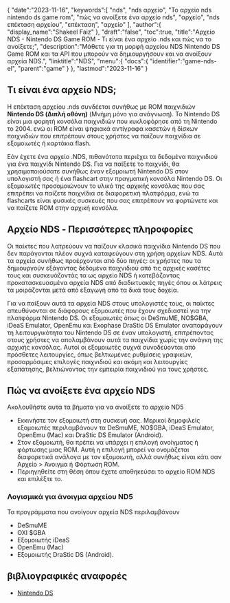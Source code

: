 {
   "date":"2023-11-16",
   "keywords":[
"nds",
"nds αρχείο",
"Το αρχείο nds nintendo ds game rom",
"πώς να ανοίξετε ένα αρχείο nds",
"αρχείο",
"nds επέκταση αρχείου",
"επέκταση",
"αρχείο"
],
   "author":{
      "display_name":"Shakeel Faiz"
},
   "draft":"false",
   "toc":true,
   "title":"Αρχείο NDS - Nintendo DS Game ROM - Τι είναι ένα αρχείο .nds και πώς να το ανοίξετε;",
   "description":"Μάθετε για τη μορφή αρχείου NDS Nintendo DS Game ROM και τα API που μπορούν να δημιουργήσουν και να ανοίξουν αρχεία NDS.",
   "linktitle":"NDS",
   "menu":{
      "docs":{
         "identifier":"game-nds-el",
         "parent":"game"
}
},
   "lastmod":"2023-11-16"
}

## Τι είναι ένα αρχείο NDS;

Η επέκταση αρχείου .nds συνδέεται συνήθως με ROM παιχνιδιών **Nintendo DS (Διπλή οθόνη)** (Μνήμη μόνο για ανάγνωση). Το Nintendo DS είναι μια φορητή κονσόλα παιχνιδιών που κυκλοφόρησε από τη Nintendo το 2004. ενώ οι ROM είναι ψηφιακά αντίγραφα κασετών ή δίσκων παιχνιδιών που επιτρέπουν στους χρήστες να παίζουν παιχνίδια σε εξομοιωτές ή καρτάκια flash.

Εάν έχετε ένα αρχείο .NDS, πιθανότατα περιέχει τα δεδομένα παιχνιδιού για ένα παιχνίδι Nintendo DS. Για να παίξετε το παιχνίδι, θα χρησιμοποιούσατε συνήθως έναν εξομοιωτή Nintendo DS στον υπολογιστή σας ή ένα flashcart στην πραγματική κονσόλα Nintendo DS. Οι εξομοιωτές προσομοιώνουν το υλικό της αρχικής κονσόλας που σας επιτρέπει να παίζετε παιχνίδια σε διαφορετική πλατφόρμα, ενώ τα flashcarts είναι φυσικές συσκευές που σας επιτρέπουν να φορτώνετε και να παίζετε ROM στην αρχική κονσόλα.

## Αρχείο NDS - Περισσότερες πληροφορίες

Οι παίκτες που λατρεύουν να παίζουν κλασικά παιχνίδια Nintendo DS που δεν παράγονται πλέον συχνά καταφεύγουν στη χρήση αρχείων NDS. Αυτά τα αρχεία συνήθως προέρχονται από δύο πηγές: οι χρήστες που τα δημιουργούν εξάγοντας δεδομένα παιχνιδιού από τις αρχικές κασέτες τους και συσκευάζοντάς τα ως αρχείο NDS ή κατεβάζοντας προκατασκευασμένα αρχεία NDS από διαδικτυακές πηγές όπου οι λάτρεις τα μοιράζονται μετά από εξαγωγή από τα δικά τους δοχεία.

Για να παίξουν αυτά τα αρχεία NDS στους υπολογιστές τους, οι παίκτες απευθύνονται σε διάφορους εξομοιωτές που έχουν σχεδιαστεί για την πλατφόρμα Nintendo DS. Οι εξομοιωτές όπως οι DeSmuME, NO$GBA, iDeaS Emulator, OpenEmu και Exophase DraStic DS Emulator αναπαράγουν τη λειτουργικότητα του Nintendo DS σε έναν υπολογιστή, επιτρέποντας στους χρήστες να απολαμβάνουν αυτά τα παιχνίδια χωρίς την ανάγκη της αρχικής κονσόλας. Αυτοί οι εξομοιωτές συχνά συνοδεύονται από πρόσθετες λειτουργίες, όπως βελτιωμένες ρυθμίσεις γραφικών, προσαρμόσιμες επιλογές παιχνιδιού και ακόμη και λειτουργίες εξαπάτησης, βελτιώνοντας την εμπειρία παιχνιδιού για τους χρήστες.

## Πώς να ανοίξετε ένα αρχείο NDS

Ακολουθήστε αυτά τα βήματα για να ανοίξετε το αρχείο ND5

- Εκκινήστε τον εξομοιωτή στη συσκευή σας. Μερικοί δημοφιλείς εξομοιωτές περιλαμβάνουν τα DeSmuME, NO$GBA, iDeaS Emulator, OpenEmu (Mac) και DraStic DS Emulator (Android).
- Στον εξομοιωτή, θα πρέπει να υπάρχει η επιλογή ανοίγματος ή φόρτωσης μιας ROM. Αυτή η επιλογή μπορεί να ονομάζεται διαφορετικά ανάλογα με τον εξομοιωτή, αλλά συνήθως είναι κάτι σαν Αρχείο > Άνοιγμα ή Φόρτωση ROM.
- Περιηγηθείτε στη θέση όπου έχετε αποθηκεύσει το αρχείο ROM NDS και επιλέξτε το.

### Λογισμικά για άνοιγμα αρχείου ND5

Τα προγράμματα που ανοίγουν αρχεία NDS περιλαμβάνουν

- DeSmuME
- ΟΧΙ $GBA
- Εξομοιωτής iDeaS
- OpenEmu (Mac)
- Εξομοιωτής DraStic DS (Android).

## βιβλιογραφικές αναφορές
* [Nintendo DS](https://en.wikipedia.org/wiki/Nintendo_DS)


